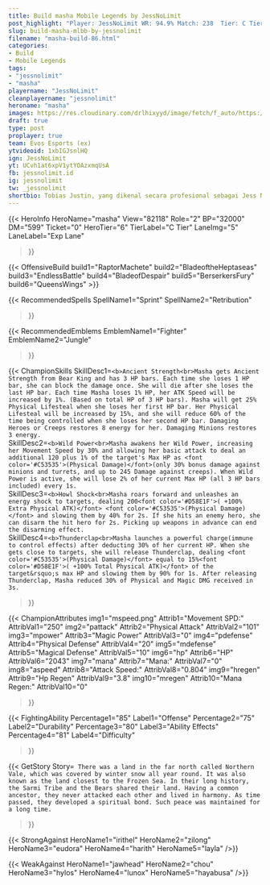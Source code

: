 ```yaml
---
title: Build masha Mobile Legends by JessNoLimit
post_highlight: "Player: JessNoLimit WR: 94.9% Match: 238  Tier: C Tier Lane: Exp Lane"
slug: build-masha-mlbb-by-jessnolimit
filename: "masha-build-86.html"
categories: 
- Build 
- Mobile Legends
tags: 
- "jessnolimit"
- "masha"
playername: "JessNoLimit"
cleanplayername: "jessnolimit"
heroname: "masha"
images: https://res.cloudinary.com/drlhixyyd/image/fetch/f_auto/https://cdn2-build.mobagenie.my.id//p/images/banner/full/masha.jpg
draft: true
type: post
proplayer: true
team: Evos Esports (ex)
ytvideoid: 1xbIGJsnlHQ
ign: JessNoLimit
yt: UCvh1at6xpV1ytYOAzxmqUsA
fb: jessnolimit.id
ig: jessnolimit
tw: _jessnolimit
shortbio: Tobias Justin, yang dikenal secara profesional sebagai Jess No Limit (lahir di Kota Jakarta, Indonesia, 5 Februari 1996; umur 25 tahun) adalah seorang pemain permainan daring, streamer, dan YouTuber berkebangsaan Indonesia.
---
```


{{< HeroInfo 
HeroName="masha" 
View="82118" 
Role="2" 
BP="32000" 
DM="599" 
Ticket="0" 
HeroTier="6" 
TierLabel="C Tier" 
LaneImg="5" 
LaneLabel="Exp Lane" 
>}}
 
{{< OffensiveBuild build1="RaptorMachete"  build2="BladeoftheHeptaseas" build3="EndlessBattle" build4="BladeofDespair" build5="BerserkersFury" build6="QueensWings" >}}


{{< RecommendedSpells 
SpellName1="Sprint" 
SpellName2="Retribution" 
>}}  

{{< RecommendedEmblems 
EmblemName1="Fighter" 
EmblemName2="Jungle" 
>}}   

{{< ChampionSkills 
SkillDesc1=`<b>Ancient Strength<br>Masha gets Ancient Strength from Bear King and has 3 HP bars. Each time she loses 1 HP bar, she can block the damage once. She will die after she loses the last HP bar. Each time Masha loses 1% HP, her ATK Speed will be increased by 1%. (Based on total HP of 3 HP bars). Masha will get 25% Physical Lifesteal when she loses her first HP bar. Her Physical Lifesteal will be increased by 15%, and she will reduce 60% of the time being controlled when she loses her second HP bar. Damaging Heroes or Creeps restores 8 energy for her. Damaging Minions restores 3 energy.`   
SkillDesc2=`<b>Wild Power<br>Masha awakens her Wild Power, increasing her Movement Speed by 30% and allowing her basic attack to deal an additional 120 plus 1% of the target's Max HP as <font color='#C53535'>(Physical Damage)</font>(only 30% bonus damage against minions and turrets, and up to 245 Damage against creeps). When Wild Power is active, she will lose 2% of her current Max HP (all 3 HP bars included) every 1s.`   
SkillDesc3=`<b>Howl Shock<br>Masha roars forward and unleashes an energy shock to targets, dealing 200<font color='#D58E1F'>( +100% Extra Physical ATK)</font> <font color='#C53535'>(Physical Damage)</font> and slowing them by 40% for 2s. If she hits an enemy hero, she can disarm the hit hero for 2s. Picking up weapons in advance can end the disarming effect.`   
SkillDesc4=`<b>Thunderclap<br>Masha launches a powerful charge(immune to control effects) after deducting 30% of her current HP. When she gets close to targets, she will release Thunderclap, dealing <font color='#C53535'>(Physical Damage)</font> equal to 15%<font color='#D58E1F'>( +100% Total Physical ATK)</font> of the target&rsquo;s max HP and slowing them by 90% for 1s. After releasing Thunderclap, Masha reduced 30% of Physical and Magic DMG received in 3s.`   
>}}

{{< ChampionAttributes
img1="mspeed.png" Attrib1="Movement SPD:" AttribVal1="250"
img2="pattack" Attrib2="Physical Attack" AttribVal2="101"
img3="mpower" Attrib3="Magic Power" AttribVal3="0"
img4="pdefense" Attrib4="Physical Defense" AttribVal4="20"
img5="mdefense" Attrib5="Magical Defense" AttribVal5="10"
img6="hp" Attrib6="HP" AttribVal6="2043"
img7="mana" Attrib7="Mana:" AttribVal7="0"
img8="aspeed" Attrib8="Attack Speed:" AttribVal8="0.804"
img9="hregen" Attrib9="Hp Regen" AttribVal9="3.8"
img10="mregen" Attrib10="Mana Regen:" AttribVal10="0"
>}}


{{< FightingAbility
Percentage1="85" Label1="Offense"
Percentage2="75" Label2="Durability"
Percentage3="80" Label3="Ability Effects"
Percentage4="81" Label4="Difficulty"
 >}}

{{< GetStory 
Story=` There was a land in the far north called Northern Vale, which was covered by winter snow all year round. It was also known as the land closest to the Frozen Sea. In their long history, the Sarmi Tribe and the Bears shared their land. Having a common ancestor, they never attacked each other and lived in harmony. As time passed, they developed a spiritual bond. Such peace was maintained for a long time.` 
>}}

{{< StrongAgainst 
HeroName1="irithel"
HeroName2="zilong"
HeroName3="eudora"
HeroName4="harith"
HeroName5="layla"
/>}}

{{< WeakAgainst
HeroName1="jawhead"
HeroName2="chou"
HeroName3="hylos"
HeroName4="lunox"
HeroName5="hayabusa"
/>}}
